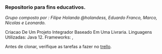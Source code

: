 ### Repositorio para fins educativos.

*Grupo composto por : Filipe Holanda @holandess, Eduardo Franco, Marco, Nicolas e Leonardo.*

Criacao De Um Projeto Integrador Baseado Em Uma Livraria.
Linguagens Utilizadas: Java 12.
Frameworks: ,

Antes de clonar, verifique as tarefas a fazer no [trello](https://trello.com/b/c9PkIU0m/projeto-integrador-livraria "trelo").








